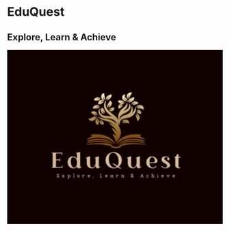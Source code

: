 # **EduQuest**
## **Explore, Learn & Achieve**
![Logo](https://github.com/ar1701/EduQuest/blob/AnkitPallav-patch-1/EduQuest_Logo.jpeg)
